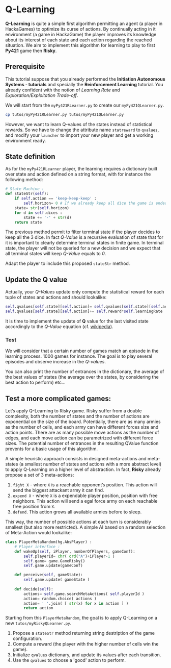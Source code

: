 # Q-Learning

**Q-Learning** is quite a simple first algorithm permitting an agent (a player in HackaGames) to optimize its curse of actions.
By continually acting in it environment (a game in HackaGame) the player improves its knowledge about its interest of each state and each action regarding the reached situation.
We aim to implement this algorithm for learning to play to first **Py421** game then **Risky**.

## Prerequisite

This tutorial suppose that you already performed the **Initiation Autonomous Systems - tutorials** and specially the **Reinforcement Learning** tutorial. 
You already confident with the notion of _Learning Rate_ and _Exploration/Exploitation Trade-off_.

We will start from the `myPy421RLearner.py` to create our `myPy421QLearner.py`.

```sh
cp tutos/myPy421RLearner.py tutos/myPy421QLearner.py
```

However, we want to learn Q-values of the states instead of statistical rewards. 
So we have to change the attribute name `statreward` to `qvalues`, and modify your `launcher` to import your new player and get a working environment ready.


## State definition

As for the `myPy421RLearner` player, the learning requires a dictionary built over state and action defined on a string format, with for instance the following method:

```python
# State Machine :
def stateStr(self):
    if self.action == 'keep-keep-keep' :
        self.horizon= 0 # If we already keep all dice the game is ended
    state= str(self.horizon)
    for d in self.dices :
        state += '-' + str(d)
    return state
```

The previous method permit to filter terminal state if the player decides to keep all the 3 dice.
In fact _Q-Value_ is a recursive evaluation of state that for it is important to clearly determine terminal states in finite game.
In terminal state, the player will not be queried for a new decision and we expect that all terminal states will keep _Q-Value_ equals to _0_.

Adapt the player to include this proposed `stateStr` method.

## Update the Q value

Actually, your _Q-Values_ update only compute the statistical reward for each tuple of states and actions and should lookalike: 

```python
self.qvalues[self.state][self.action]= self.qvalues[self.state][self.action]*(1-self.learningRate)
self.qvalues[self.state][self.action]+= self.reward*self.learningRate
```

It is time to implement the update of **Q** value for the last visited state
accordingly to the _Q-Value_ equation (cf. [wikipedia](https://fr.wikipedia.org/wiki/Q-learning)).


### Test

We will consider that a certain number of games match an episode in the learning process.
$1000$  games for instance.
The goal is to play several episodes and observe increase in the *Q-values*.

You can also print the number of entrances in the dictionary, the average of the best values of states (the average over the states, by considering the best action to perform) etc...


## Test a more complicated games:

Let’s apply Q-Learning to Risky game.
Risky suffer from a double complexity, both the number of states and the number of actions are exponential on the size of the board.
Potentially, there are as many armies as the number of cells, and each army can have different forces size and action points.
There are as many possible move actions as the number of edges, and each move action can be parametrized with different force sizes. 
The potential number of entrances in the resulting QValue function prevents for a basic usage of this algorithm.

A simple heuristic approach consists in designed meta-actions and meta-states (a smallest number of states and actions with a more abstract level) to apply Q-Learning on a higher level of abstraction.
In fact, **Risky** already propose a set of 3 meta-actions:

1. `fight X` - where `X` is a reachable opponent’s position. This action will send the biggest attackant army it can find.
2. `expend X` - where `X` is a expendable player position, position with free neighbors. This action will send a egal force army on each reachable free position from `X`.
3. `defend`. This action grows all available armies before to sleep.

This way, the number of possible actions at each turn is considerably smallest (but also more restricted). A simple AI based on a random selection of Meta-Action would lookalike:

```python
class PlayerMetaRandom(hg.AbsPlayer) :
    # Player interface :
    def wakeUp(self, iPlayer, numberOfPlayers, gameConf):
        self.playerId= chr( ord("A")+iPlayer-1 )
        self.game= game.GameRisky()
        self.game.update(gameConf)

    def perceive(self, gameState):
        self.game.update( gameState )
        
    def decide(self):
        actions= self.game.searchMetaActions( self.playerId )
        action= random.choice( actions )
        action= ' '.join( [ str(x) for x in action ] )
        return action
```

Starting from this `PlayerMetaRandom`, the goal is to apply Q-Learning on a new `tutos/myRiskyQLearner.py`.

1. Propose a `stateStr` method returning string destription of the game configuration.
2. Compute a reward (the player with the higher number of cells win the game).
3. Initialize `qvalues` dictionary, and update its values after each transition.
4. Use the `qvalues` to choose a 'good' action to perform.

<!--

## Going further:

Do not forget 
You ~~can~~ must test your code at each development step by executing the code for few games and validate that the output is as expected.

Update our PlayerQ:

1. *PlayerQ* constructor permits users to customize the algorithms parameters $\epsilon$, $\gamma$ ... Let’s do it in the `__init__` method with default parameters value.
   - Handle default parameters value in python with [w3schools](https://www.w3schools.com/python/gloss_python_function_default_parameter.asp).
2. *PlayerQ* save its learned **Q-values** on a file. To notice that with [json module](https://docs.python.org/fr/3/library/json.html), you can easily read and write a dictionary from a file.
3. *PlayerQ* initialize its **Q-values** by loading a file.
4. A new *PlayerBestQ* simply play the best action always from a given **Q-values** dictionary (without upgrading **Q**).
5. You are capable of plotting the sum over **Q** with one point per episode (with [pyplot](https://matplotlib.org/stable/tutorials/introductory/pyplot.html) for instance).

-->
